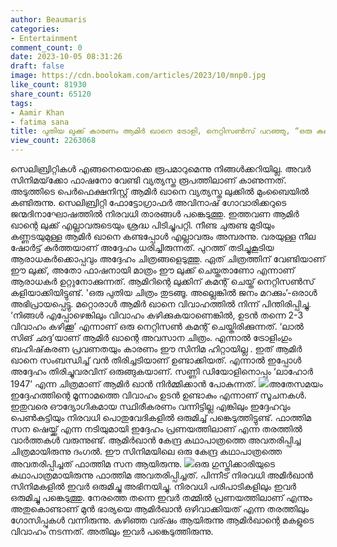 ```yaml
---
author: Beaumaris
categories:
- Entertainment
comment_count: 0
date: 2023-10-05 08:31:26
draft: false
image: https://cdn.boolokam.com/articles/2023/10/mnp0.jpg
like_count: 81930
share_count: 65120
tags:
- Aamir Khan
- fatima sana
title: പുതിയ ലുക്ക് കാരണം ആമിർ ഖാനെ ട്രോളി, നെറ്റിസൺസ് പറഞ്ഞു, “ഒരു കല്യാണം കൂടി ഉടൻ…”
view_count: 2263068
---
```


സെലിബ്രിറ്റികൾ എങ്ങനെയൊക്കെ രൂപമാറുമെന്നു നിങ്ങൾക്കറിയില്ല. അവർ സിനിമയ്‌ക്കോ ഫാഷനോ വേണ്ടി വ്യത്യസ്ത രൂപത്തിലാണ് കാണുന്നത്. അടുത്തിടെ പെർഫെക്ഷനിസ്റ്റ് ആമിർ ഖാനെ വ്യത്യസ്ത ലുക്കിൽ മുംബൈയിൽ കണ്ടിരുന്നു. സെലിബ്രിറ്റി ഫോട്ടോഗ്രാഫർ അവിനാഷ് ഗോവാരിക്കറുടെ ജന്മദിനാഘോഷത്തിൽ നിരവധി താരങ്ങൾ പങ്കെടുത്തു. ഇത്തവണ ആമിർ ഖാന്റെ ലുക്ക് എല്ലാവരുടെയും ശ്രദ്ധ പിടിച്ചുപറ്റി. നീണ്ട ചുരുണ്ട മുടിയും കണ്ണടയുമുള്ള ആമിർ ഖാനെ കണ്ടപ്പോൾ എല്ലാവരും അമ്പരന്നു. വരയുള്ള നീല ഷോർട്ട് കുർത്തയാണ് അദ്ദേഹം ധരിച്ചിരുന്നത്. പുറത്ത് തടിച്ചുകൂടിയ ആരാധകർക്കൊപ്പവും അദ്ദേഹം ചിത്രങ്ങളെടുത്തു. ഏത് ചിത്രത്തിന് വേണ്ടിയാണ് ഈ ലുക്ക്, അതോ ഫാഷനായി മാത്രം ഈ ലുക്ക് ചെയ്തതാണോ എന്നാണ് ആരാധകർ ഉറ്റുനോക്കുന്നത്. ആമിറിന്റെ ലുക്കിന് കമന്റ് ചെയ്ത് നെറ്റിസൺസ് കളിയാക്കിയിട്ടുണ്ട്. 'ഒരു പുതിയ ചിത്രം തുടങ്ങൂ. അല്ലെങ്കിൽ ജനം മറക്കും’-ഒരാൾ അഭിപ്രായപ്പെട്ടു. മറ്റൊരാൾ ആമിർ ഖാനെ വിവാഹത്തിൽ നിന്ന് പിന്തിരിപ്പിച്ചു. ‘നിങ്ങൾ എപ്പോഴെങ്കിലും വിവാഹം കഴിക്കുകയാണെങ്കിൽ, ഉടൻ തന്നെ 2-3 വിവാഹം കഴിക്കൂ’ എന്നാണ് ഒരു നെറ്റിസൺ കമന്റ് ചെയ്തിരിക്കുന്നത്. ‘ലാൽ സിങ് ഛദ്ദ’യാണ് ആമിർ ഖാന്റെ അവസാന ചിത്രം. എന്നാൽ ട്രോളിംഗും ബഹിഷ്‌കരണ പ്രവണതയും കാരണം ഈ സിനിമ ഹിറ്റായില്ല . ഇത് ആമിർ ഖാനെ സംബന്ധിച്ച് വൻ തിരിച്ചടിയാണ് ഉണ്ടാക്കിയത്. എന്നാൽ ഇപ്പോൾ അദ്ദേഹം തിരിച്ചുവരവിന് ഒരുങ്ങുകയാണ്. സണ്ണി ഡിയോളിനൊപ്പം ‘ലാഹോർ 1947’ എന്ന ചിത്രമാണ് ആമിർ ഖാൻ നിർമ്മിക്കാൻ പോകുന്നത്. ![](https://cdn.boolokam.com/articles/2023/10/mnp0.jpg)അതേസമയം ഇദ്ദേഹത്തിന്റെ മൂന്നാമത്തെ വിവാഹം ഉടൻ ഉണ്ടാകും എന്നാണ് സൂചനകൾ. ഇതുവരെ ഔദ്യോഗികമായ സ്ഥിരീകരണം വന്നിട്ടില്ല എങ്കിലും ഇദ്ദേഹവും പെൺകുട്ടിയും നിരവധി പൊതുവേദികളിൽ ഒരുമിച്ച് പങ്കെടുത്തിട്ടുണ്ട്. ഫാത്തിമ സന ഷെയ്ക്ക് എന്ന നടിയുമായി ഇദ്ദേഹം പ്രണയത്തിലാണ് എന്ന തരത്തിൽ വാർത്തകൾ വരുന്നുണ്ട്. ആമിർഖാൻ കേന്ദ്ര കഥാപാത്രത്തെ അവതരിപ്പിച്ച ചിത്രമായിരുന്നു ദംഗൽ. ഈ സിനിമയിലെ ഒരു കേന്ദ്ര കഥാപാത്രത്തെ അവതരിപ്പിച്ചത് ഫാത്തിമ സന ആയിരുന്നു. ![](https://cdn.boolokam.com/articles/2023/10/ffffff.jpg)ഒരു ഗുസ്തിക്കാരിയുടെ കഥാപാത്രമായിരുന്നു ഫാത്തിമ അവതരിപ്പിച്ചത്. പിന്നീട് നിരവധി അമീർഖാൻ സിനിമകളിൽ ഇവർ ഒരുമിച്ചു അഭിനയിച്ചു. നിരവധി പരിപാടികളിലും ഇവർ ഒരുമിച്ചു പങ്കെടുത്തു. നേരത്തെ തന്നെ ഇവർ തമ്മിൽ പ്രണയത്തിലാണ് എന്നും അതുകൊണ്ടാണ് മുൻ ഭാര്യയെ ആമിർഖാൻ ഒഴിവാക്കിയത് എന്ന തരത്തിലും ഗോസിപ്പുകൾ വന്നിരുന്നു. കഴിഞ്ഞ വര്ഷം ആയിരുന്നു ആമിർഖാന്റെ മകളുടെ വിവാഹം നടന്നത്. അതിലും ഇവർ പങ്കെടുത്തിരുന്നു.